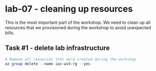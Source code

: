 # lab-07 - cleaning up resources

This is the most important part of the workshop. We need to clean up all resources that we provisioned during the workshop to avoid unexpected bills.

## Task #1 - delete lab infrastructure

```powershell
# Remove all resources that were created during the workshop
az group delete --name iac-ws5-rg --yes
```
